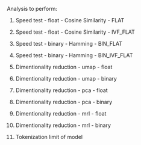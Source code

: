 Analysis to perform:

1. Speed test - float - Cosine Similarity - FLAT
2. Speed test - float - Cosine Similarity - IVF_FLAT

3. Speed test - binary - Hamming - BIN_FLAT
4. Speed test - binary - Hamming - BIN_IVF_FLAT

5. Dimentionality reduction - umap - float
6. Dimentionality reduction - umap - binary

7. Dimentionality reduction - pca - float
8. Dimentionality reduction - pca - binary

9. Dimentionality reduction - mrl - float
10. Dimentionality reduction - mrl - binary

11. Tokenization limit of model